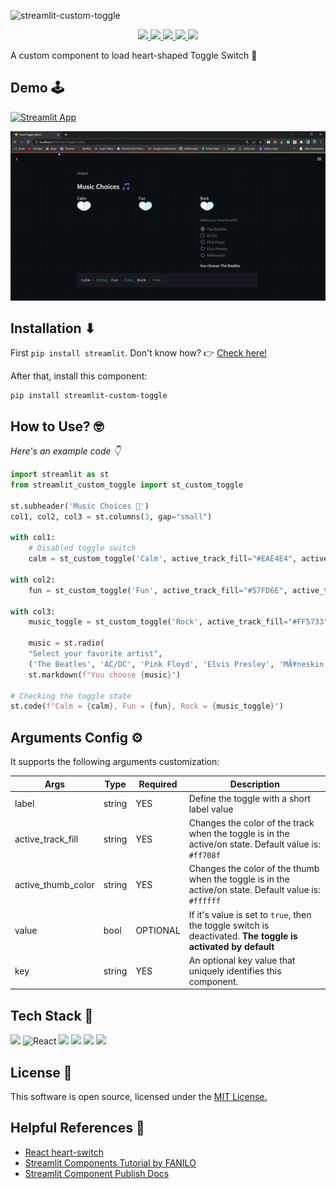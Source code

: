![streamlit-custom-toggle](https://socialify.git.ci/ShruAgarwal/streamlit-custom-toggle/image?description=1&font=Rokkitt&forks=1&language=1&logo=https%3A%2F%2Fimg.icons8.com%2Fplasticine%2F256%2Freact.png&name=1&owner=1&pattern=Charlie%20Brown&stargazers=1&theme=Light)



<p align="center">
 <a href="https://pypi.org/project/streamlit-custom-toggle/0.1.1/">
  <img src="https://img.shields.io/pypi/v/streamlit-custom-toggle?color=brightgreen" />
 </a>
 <a href="https://github.com/ShruAgarwal/streamlit-custom-toggle/">
  <img src="https://img.shields.io/github/last-commit/ShruAgarwal/streamlit-custom-toggle?style=flat&logo=git&color=purple" />
 </a>
 <a href="https://github.com/ShruAgarwal/streamlit-custom-toggle/blob/main/LICENSE">
  <img src="https://img.shields.io/badge/License-MIT-orange.svg" />
 </a>
 <a href="https://github.com/ShruAgarwal/streamlit-custom-toggle/">
  <img src="https://img.shields.io/github/languages/code-size/ShruAgarwal/streamlit-custom-toggle?logo=github&style=flat" />
 </a>
 <a href="https://pypi.org/project/streamlit-custom-toggle/">
  <img src="https://img.shields.io/pypi/dm/streamlit-custom-toggle?color=pink" />
 </a>
</p>

A custom component to load heart-shaped Toggle Switch 🧡


## Demo 🕹
[![Streamlit App](https://static.streamlit.io/badges/streamlit_badge_black_white.svg)](https://shru-examples.streamlit.app/Heart_Toggle_Switch)


<p align="center">
  <img src="https://github.com/ShruAgarwal/streamlit-custom-toggle/blob/main/toggle_demo.gif"/>
</p>

## Installation ⬇

First `pip install streamlit`. Don't know how? 👉 [Check here!](https://30days.streamlit.app/?challenge=Day+1)

After that, install this component:

```
pip install streamlit-custom-toggle
```

## How to Use? 🤓

*Here's an example code 👇*

```python
import streamlit as st
from streamlit_custom_toggle import st_custom_toggle

st.subheader('Music Choices 🎵')
col1, col2, col3 = st.columns(3, gap="small")

with col1:
    # Disabled toggle switch
    calm = st_custom_toggle('Calm', active_track_fill="#EAE4E4", active_thumb_color="#EAE4E4", value="true", key="toggle1")

with col2:
    fun = st_custom_toggle('Fun', active_track_fill="#57FD6E", active_thumb_color="#EAE4E4", key="toggle2")

with col3:
    music_toggle = st_custom_toggle('Rock', active_track_fill="#FF5733", active_thumb_color="#900C3F", key="toggle3")
    
    music = st.radio(
    "Select your favorite artist",
    ('The Beatles', 'AC/DC', 'Pink Floyd', 'Elvis Presley', 'MÃ¥neskin'), disabled=music_toggle)
    st.markdown(f"You choose {music}")

# Checking the toggle state
st.code(f"Calm = {calm}, Fun = {fun}, Rock = {music_toggle}")
```

## Arguments Config ⚙
It supports the following arguments customization:

| Args                          | Type   | Required | Description                                                                                              |
| ----------------------------- | ------ | -------- | -------------------------------------------------------------------------------------------------------- |
| label                         | string |   YES    | Define the toggle with a short label value
| active_track_fill             | string |   YES    | Changes the color of the track when the toggle is in the active/on state. Default value is: `#ff708f`
| active_thumb_color            | string |   YES    | Changes the color of the thumb when the toggle is in the active/on state. Default value is: `#ffffff`
| value                         | bool   | OPTIONAL | If it's value is set to `true`, then the toggle switch is deactivated. **The toggle is activated by default**
| key                           | string |   YES    | An optional key value that uniquely identifies this component.

## Tech Stack 🧰
<p align="left">
 <img src="https://streamlit.io/images/brand/streamlit-mark-color.png" width="50" />
 <img src="https://img.icons8.com/plasticine/256/react.png" width="50" alt="React" />
 <img src="https://img.icons8.com/color/256/python.png" width="50" />
 <img src="https://img.icons8.com/color/256/typescript.png" width="50" />
 <img src="https://img.icons8.com/color/256/nodejs.png" width="50" />
 <img src="https://files.anaconda.com/production/resources/open-source/conda-artboard.svg" width="80" />
</p>

## License 📝
This software is open source, licensed under the [MIT License.](https://github.com/ShruAgarwal/streamlit-custom-toggle/blob/main/LICENSE)

## Helpful References 🤩

- [React heart-switch](https://github.com/anatoliygatt/heart-switch)
- [Streamlit Components Tutorial by FANILO](https://streamlit-components-tutorial.netlify.app/)
- [Streamlit Component Publish Docs](https://docs.streamlit.io/library/components/publish)
